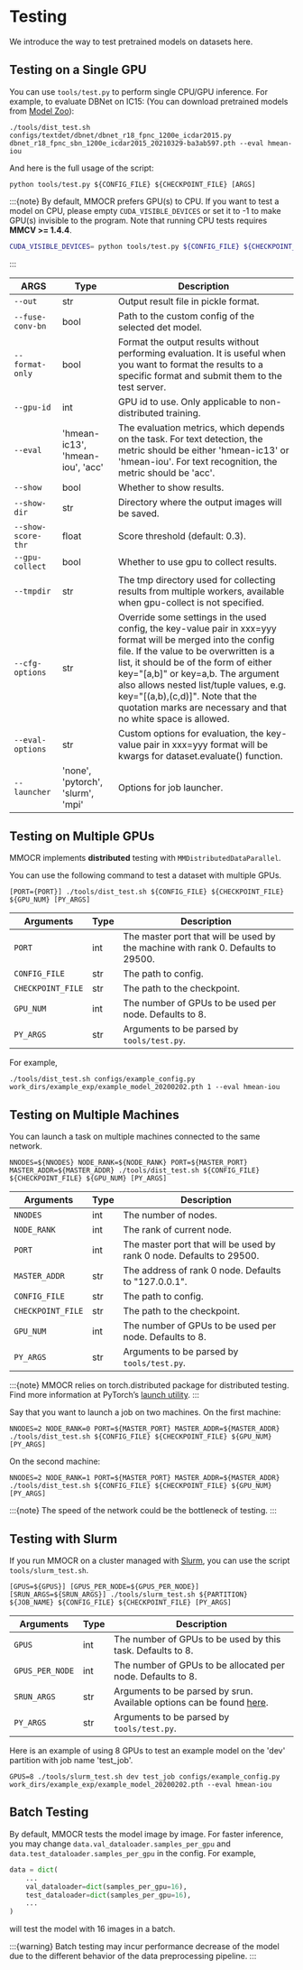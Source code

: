 # Testing

We introduce the way to test pretrained models on datasets here.

## Testing on a Single GPU

You can use `tools/test.py` to perform single CPU/GPU inference. For example, to evaluate DBNet on IC15: (You can download pretrained models from [Model Zoo](modelzoo.md)):

```shell
./tools/dist_test.sh configs/textdet/dbnet/dbnet_r18_fpnc_1200e_icdar2015.py dbnet_r18_fpnc_sbn_1200e_icdar2015_20210329-ba3ab597.pth --eval hmean-iou
```

And here is the full usage of the script:

```shell
python tools/test.py ${CONFIG_FILE} ${CHECKPOINT_FILE} [ARGS]
```

:::{note}
By default, MMOCR prefers GPU(s) to CPU. If you want to test a model on CPU, please empty `CUDA_VISIBLE_DEVICES` or set it to -1 to make GPU(s) invisible to the program. Note that running CPU tests requires **MMCV >= 1.4.4**.

```bash
CUDA_VISIBLE_DEVICES= python tools/test.py ${CONFIG_FILE} ${CHECKPOINT_FILE} [ARGS]
```

:::

| ARGS               | Type                              | Description                                                                                                                                                                                                                                                                                                                                                                            |
| ------------------ | --------------------------------- | -------------------------------------------------------------------------------------------------------------------------------------------------------------------------------------------------------------------------------------------------------------------------------------------------------------------------------------------------------------------------------------- |
| `--out`            | str                               | Output result file in pickle format.                                                                                                                                                                                                                                                                                                                                                   |
| `--fuse-conv-bn`   | bool                              | Path to the custom config of the selected det model.                                                                                                                                                                                                                                                                                                                                   |
| `--format-only`    | bool                              | Format the output results without performing evaluation. It is useful when you want to format the results to a specific format and submit them to the test server.                                                                                                                                                                                                                     |
| `--gpu-id`         | int                               | GPU id to use. Only applicable to non-distributed training.                                                                                                                                                                                                                                                                                                                            |
| `--eval`           | 'hmean-ic13', 'hmean-iou', 'acc'  | The evaluation metrics, which depends on the task. For text detection, the metric should be either 'hmean-ic13' or 'hmean-iou'. For text recognition, the metric should be 'acc'.                                                                                                                                                                                                      |
| `--show`           | bool                              | Whether to show results.                                                                                                                                                                                                                                                                                                                                                               |
| `--show-dir`       | str                               | Directory where the output images will be saved.                                                                                                                                                                                                                                                                                                                                       |
| `--show-score-thr` | float                             | Score threshold (default: 0.3).                                                                                                                                                                                                                                                                                                                                                        |
| `--gpu-collect`    | bool                              | Whether to use gpu to collect results.                                                                                                                                                                                                                                                                                                                                                 |
| `--tmpdir`         | str                               | The tmp directory used for collecting results from multiple workers, available when gpu-collect is not specified.                                                                                                                                                                                                                                                                      |
| `--cfg-options`    | str                               | Override some settings in the used config, the key-value pair in xxx=yyy format will be merged into the config file. If the value to be overwritten is a list, it should be of the form of either key="[a,b]" or key=a,b. The argument also allows nested list/tuple values, e.g. key="[(a,b),(c,d)]". Note that the quotation marks are necessary and that no white space is allowed. |
| `--eval-options`   | str                               | Custom options for evaluation, the key-value pair in xxx=yyy format will be kwargs for dataset.evaluate() function.                                                                                                                                                                                                                                                                    |
| `--launcher`       | 'none', 'pytorch', 'slurm', 'mpi' | Options for job launcher.                                                                                                                                                                                                                                                                                                                                                              |

## Testing on Multiple GPUs

MMOCR implements **distributed** testing with `MMDistributedDataParallel`.

You can use the following command to test a dataset with multiple GPUs.

```shell
[PORT={PORT}] ./tools/dist_test.sh ${CONFIG_FILE} ${CHECKPOINT_FILE} ${GPU_NUM} [PY_ARGS]
```

| Arguments | Type | Description                                                                      |
| --------- | ---- | -------------------------------------------------------------------------------- |
| `PORT`    | int  | The master port that will be used by the machine with rank 0. Defaults to 29500. |
| `CONFIG_FILE`          | str  | The path to config.                                                  |
| `CHECKPOINT_FILE`          | str  | The path to the checkpoint.                                                  |
| `GPU_NUM`          | int  | The number of GPUs to be used per node. Defaults to 8.                                                  |
| `PY_ARGS` | str  | Arguments to be parsed by `tools/test.py`.                                       |

For example,

```shell
./tools/dist_test.sh configs/example_config.py work_dirs/example_exp/example_model_20200202.pth 1 --eval hmean-iou
```

## Testing on Multiple Machines

You can launch a task on multiple machines connected to the same network.

```shell
NNODES=${NNODES} NODE_RANK=${NODE_RANK} PORT=${MASTER_PORT} MASTER_ADDR=${MASTER_ADDR} ./tools/dist_test.sh ${CONFIG_FILE} ${CHECKPOINT_FILE} ${GPU_NUM} [PY_ARGS]
```

| Arguments       | Type | Description                                                                                                 |
| --------------- | ---- | ----------------------------------------------------------------------------------------------------------- |
| `NNODES`          | int  | The number of nodes.
| `NODE_RANK`          | int  | The rank of current node.
| `PORT`    | int  | The master port that will be used by rank 0 node. Defaults to 29500. |
| `MASTER_ADDR`    | str  | The address of rank 0 node. Defaults to "127.0.0.1". |
| `CONFIG_FILE`          | str  | The path to config.                                                  |
| `CHECKPOINT_FILE`          | str  | The path to the checkpoint.                                                  |
| `GPU_NUM`          | int  | The number of GPUs to be used per node. Defaults to 8.                                                  |
| `PY_ARGS`       | str  | Arguments to be parsed by `tools/test.py`.                                                                  |

:::{note}
MMOCR relies on torch.distributed package for distributed testing. Find more information at PyTorch’s [launch utility](https://pytorch.org/docs/stable/distributed.html#launch-utility).
:::

Say that you want to launch a job on two machines. On the first machine:

```shell
NNODES=2 NODE_RANK=0 PORT=${MASTER_PORT} MASTER_ADDR=${MASTER_ADDR} ./tools/dist_test.sh ${CONFIG_FILE} ${CHECKPOINT_FILE} ${GPU_NUM} [PY_ARGS]
```

On the second machine:

```shell
NNODES=2 NODE_RANK=1 PORT=${MASTER_PORT} MASTER_ADDR=${MASTER_ADDR} ./tools/dist_test.sh ${CONFIG_FILE} ${CHECKPOINT_FILE} ${GPU_NUM} [PY_ARGS]
```

:::{note}
The speed of the network could be the bottleneck of testing.
:::

## Testing with Slurm

If you run MMOCR on a cluster managed with [Slurm](https://slurm.schedmd.com/), you can use the script `tools/slurm_test.sh`.

```shell
[GPUS=${GPUS}] [GPUS_PER_NODE=${GPUS_PER_NODE}] [SRUN_ARGS=${SRUN_ARGS}] ./tools/slurm_test.sh ${PARTITION} ${JOB_NAME} ${CONFIG_FILE} ${CHECKPOINT_FILE} [PY_ARGS]
```

| Arguments       | Type | Description                                                                                                 |
| --------------- | ---- | ----------------------------------------------------------------------------------------------------------- |
| `GPUS`          | int  | The number of GPUs to be used by this task. Defaults to 8.                                                  |
| `GPUS_PER_NODE` | int  | The number of GPUs to be allocated per node. Defaults to 8.                                                 |
| `SRUN_ARGS`     | str  | Arguments to be parsed by srun. Available options can be found [here](https://slurm.schedmd.com/srun.html). |
| `PY_ARGS`       | str  | Arguments to be parsed by `tools/test.py`.                                                                  |

Here is an example of using 8 GPUs to test an example model on the 'dev' partition with job name 'test_job'.

```shell
GPUS=8 ./tools/slurm_test.sh dev test_job configs/example_config.py work_dirs/example_exp/example_model_20200202.pth --eval hmean-iou
```

## Batch Testing

By default, MMOCR tests the model image by image. For faster inference, you may change `data.val_dataloader.samples_per_gpu` and `data.test_dataloader.samples_per_gpu` in the config. For example,

```python
data = dict(
    ...
    val_dataloader=dict(samples_per_gpu=16),
    test_dataloader=dict(samples_per_gpu=16),
    ...
)
```

will test the model with 16 images in a batch.

:::{warning}
Batch testing may incur performance decrease of the model due to the different behavior of the data preprocessing pipeline.
:::
